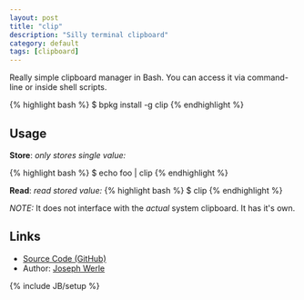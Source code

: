 ```yaml
---
layout: post
title: "clip"
description: "Silly terminal clipboard"
category: default
tags: [clipboard]
---
```


Really simple clipboard manager in Bash.
You can access it via command-line or inside shell scripts.

{% highlight bash %}
$ bpkg install -g clip
{% endhighlight %}

## Usage

**Store**: *only stores single value:*

{% highlight bash %}
$ echo foo | clip
{% endhighlight %}

**Read**: *read stored value:*
{% highlight bash %}
$ clip
{% endhighlight %}

*NOTE:* It does not interface with the _actual_ system clipboard. It has it's own.

## Links

* [Source Code (GitHub)](https://github.com/bpkg/clip)
* Author: [Joseph Werle](https://github.com/jwerle)

{% include JB/setup %}
